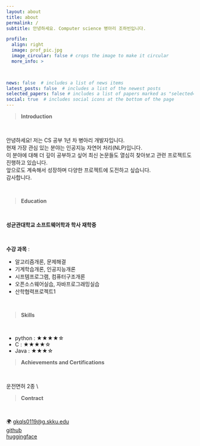 ```yaml
---
layout: about
title: about
permalink: /
subtitle: 안녕하세요. Computer science 병아리 조하빈입니다.

profile:
  align: right
  image: prof_pic.jpg
  image_circular: false # crops the image to make it circular
  more_info: >
    


news: false  # includes a list of news items
latest_posts: false  # includes a list of the newest posts
selected_papers: false # includes a list of papers marked as "selected={true}"
social: true  # includes social icons at the bottom of the page
---
```

> __Introduction__
<br>

안녕하세요! 저는 CS 공부 1년 차 병아리 개발자입니다.\
현재 가장 관심 있는 분야는 인공지능 자연어 처리(NLP)입니다.\
이 분야에 대해 더 깊이 공부하고 싶어 최신 논문들도 열심히 찾아보고 관련 프로젝트도 진행하고 있습니다.\
앞으로도 계속해서 성장하며 다양한 프로젝트에 도전하고 싶습니다.\
감사합니다. 

<br>

> __Education__
<br>

__성균관대학교 소프트웨어학과 학사 재학중__

<br>

__수강 과목__ :
- 알고리즘개론, 문제해결
- 기계학습개론, 인공지능개론
- 시프템프로그램, 컴퓨터구조개론
- 오픈소스웨어실습, 자바프로그래밍실습
- 산학협력프로젝트1

<br>

> __Skills__
<br> 

- python : ★★★★☆
- C : ★★★★☆
- Java : ★★★☆

> __Achievements and Certifications__
<br>

운전면허 2종 \

> __Contract__
<br>

🌍 gkqls0119@g.skku.edu\
[github](https://github.com/chohabin) \
[huggingface](https://huggingface.co/bingha33) 

<br>
<br>